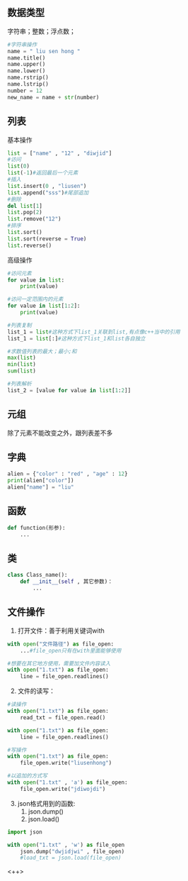 ## 数据类型
字符串；整数；浮点数；
```python
#字符串操作
name = " liu sen hong "
name.title()
name.upper()
name.lower()
name.rstrip()
name.lstrip()
number = 12
new_name = name + str(number) 
`````

## 列表
基本操作
```python
list = ["name" , "12" , "diwjid"]
#访问
list(0)
list(-1)#返回最后一个元素
#插入
list.insert(0 , "liusen")
list.append("sss")#尾部追加
#删除
del list[1]
list.pop(2)
list.remove("12")
#排序
list.sort()
list.sort(reverse = True)
list.reverse()
```
高级操作
```python
#访问元素
for value in list:
	print(value)

#访问一定范围内的元素
for value in list[1:2]:
	print(value)

#列表复制
list_1 = list#这种方式下list_1关联到list,有点像c++当中的引用
list_1 = list[:]#这种方式下list_1和list各自独立

#求数值列表的最大；最小;和
max(list)
min(list)
sum(list)

#列表解析
list_2 = [value for value in list[1:2]]
`````

## 元组
除了元素不能改变之外，跟列表差不多

## 字典
```python
alien = {"color" : "red" , "age" : 12}
print(alien["color"])
alien["name"] = "liu"
`````

## 函数
```python
def function(形参):
	...
`````


## 类
```python
class Class_name():
	def __init__(self , 其它参数)：
		...
`````
## 文件操作
1. 打开文件：善于利用关键词with
```python
with open("文件路径") as file_open:
	...#file_open只有在with里面能够使用

#想要在其它地方使用，需要加文件内容读入
with open("1.txt") as file_open:
	line = file_open.readlines()
`````

2. 文件的读写：
```python
#读操作
with open("1.txt") as file_open:
	read_txt = file_open.read()

with open("1.txt") as file_open:
	line = file_open.readlines()

#写操作
with open("1.txt") as file_open:
	file_open.write("liusenhong")

#以追加的方式写
with open("1.txt" , 'a') as file_open:
	file_open.write("jdiwojdi")
`````

3. json格式用到的函数:
	1. json.dump()
	2. json.load()
```python
import json

with open("1.txt" , 'w') as file_open
	json.dump("dwjidjwi" , file_open)
	#load_txt = json.load(file_open)

`````

<++>
